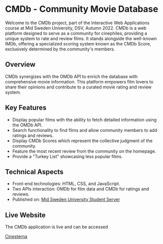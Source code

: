 # CMDb - Community Movie Database

Welcome to the CMDb project, part of the Interactive Web Applications course at Mid Sweden University, DSV, Autumn 2022. CMDb is a web platform designed to serve as a community for cinephiles, providing a unique system to rate and review films. It stands alongside the well-known IMDb, offering a specialized scoring system known as the CMDb Score, exclusively determined by the community's members.

## Overview

CMDb synergizes with the OMDb API to enrich the database with comprehensive movie information. This platform empowers film lovers to share their opinions and contribute to a curated movie rating and review system.

## Key Features

- Display popular films with the ability to fetch detailed information using the OMDb API.
- Search functionality to find films and allow community members to add ratings and reviews.
- Display CMDb Scores which represent the collective judgment of the community.
- Feature the most recent review from the community on the homepage.
- Provide a "Turkey List" showcasing less popular films.

## Technical Aspects

- Front-end technologies: HTML, CSS, and JavaScript.
- Two APIs interaction: OMDb for film data and CMDb for ratings and reviews.
- Published on: [Mid Sweden University Student Server](https://studenter.miun.se/~tova1902/interaktiva-ht23-cmdb-interaktiva23_g10)

## Live Website

The CMDb application is live and can be accessed


[Cinesterna](https://studenter.miun.se/~tova1902/interaktiva-ht23-cmdb-interaktiva23_g10%20/)

